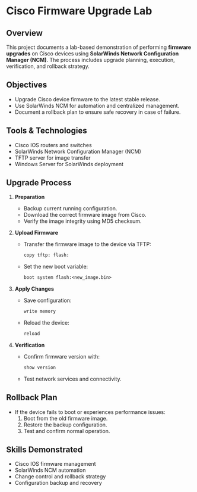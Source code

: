 # Cisco Firmware Upgrade Lab

## Overview
This project documents a lab-based demonstration of performing **firmware upgrades** on Cisco devices using **SolarWinds Network Configuration Manager (NCM)**. The process includes upgrade planning, execution, verification, and rollback strategy.

## Objectives
- Upgrade Cisco device firmware to the latest stable release.
- Use SolarWinds NCM for automation and centralized management.
- Document a rollback plan to ensure safe recovery in case of failure.

## Tools & Technologies
- Cisco IOS routers and switches
- SolarWinds Network Configuration Manager (NCM)
- TFTP server for image transfer
- Windows Server for SolarWinds deployment

## Upgrade Process
1. **Preparation**
   - Backup current running configuration.
   - Download the correct firmware image from Cisco.
   - Verify the image integrity using MD5 checksum.

2. **Upload Firmware**
   - Transfer the firmware image to the device via TFTP:
     ```txt
     copy tftp: flash:
     ```
   - Set the new boot variable:
     ```txt
     boot system flash:<new_image.bin>
     ```

3. **Apply Changes**
   - Save configuration:
     ```txt
     write memory
     ```
   - Reload the device:
     ```txt
     reload
     ```

4. **Verification**
   - Confirm firmware version with:
     ```txt
     show version
     ```
   - Test network services and connectivity.

## Rollback Plan
- If the device fails to boot or experiences performance issues:
  1. Boot from the old firmware image.
  2. Restore the backup configuration.
  3. Test and confirm normal operation.

## Skills Demonstrated
- Cisco IOS firmware management
- SolarWinds NCM automation
- Change control and rollback strategy
- Configuration backup and recovery
